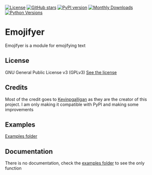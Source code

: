[![License](https://img.shields.io/github/license/MakufonSkifto/emojifyer)](LICENSE)
[![GitHub stars](https://img.shields.io/github/stars/MakufonSkifto/emojifyer)](https://github.com/ExpDev07/coronavirus-tracker-api/stargazers) 
[![PyPI version](https://badge.fury.io/py/emojifyer.svg)](https://badge.fury.io/py/emojifyer)
[![Monthly Downloads](https://img.shields.io/pypi/dm/emojifyer.svg)](https://badge.fury.io/py/emojifyer)
[![Python Versions](https://img.shields.io/badge/Python-3%20%7C%203.6%20%7C%203.7%20%7C%203.8%20%7C%203.9-blue.svg)](https://img.shields.io/badge/Python-3%20%7C%203.5%20%7C%203.6%20%7C%203.7%20%7C%203.8%20%7C%203.9-blue.svg)

# Emojifyer

Emojifyer is a module for emojifying text

## License

GNU General Public License v3 (GPLv3) [See the license](https://github.com/MakufonSkifto/Emojifyer/blob/main/LICENSE)

## Credits

Most of the credit goes to [Kevinpgalligan](https://github.com/Kevinpgalligan) as they are the creator of this project.
I am only making it compatible with PyPI and making some improvements

## Examples

[Examples folder](https://github.com/MakufonSkifto/Emojifyer/tree/master/examples)

## Documentation

There is no documentation, check the [examples folder](https://github.com/MakufonSkifto/Emojifyer/tree/master/examples) to see the only function